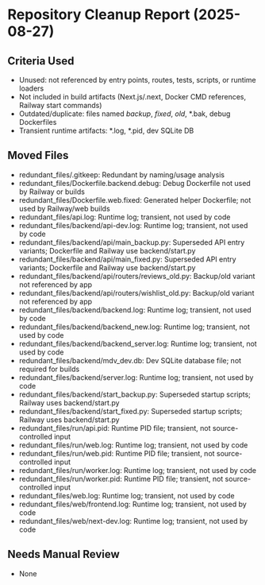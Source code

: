 
# Repository Cleanup Report (2025-08-27)

## Criteria Used

- Unused: not referenced by entry points, routes, tests, scripts, or runtime loaders
- Not included in build artifacts (Next.js/.next, Docker CMD references, Railway start commands)
- Outdated/duplicate: files named *backup*, *fixed*, *old*, *.bak, debug Dockerfiles
- Transient runtime artifacts: *.log, *.pid, dev SQLite DB

## Moved Files

- redundant_files/.gitkeep: Redundant by naming/usage analysis
- redundant_files/Dockerfile.backend.debug: Debug Dockerfile not used by Railway or builds
- redundant_files/Dockerfile.web.fixed: Generated helper Dockerfile; not used by Railway/web builds
- redundant_files/api.log: Runtime log; transient, not used by code
- redundant_files/backend/api-dev.log: Runtime log; transient, not used by code
- redundant_files/backend/api/main_backup.py: Superseded API entry variants; Dockerfile and Railway use backend/start.py
- redundant_files/backend/api/main_fixed.py: Superseded API entry variants; Dockerfile and Railway use backend/start.py
- redundant_files/backend/api/routers/reviews_old.py: Backup/old variant not referenced by app
- redundant_files/backend/api/routers/wishlist_old.py: Backup/old variant not referenced by app
- redundant_files/backend/backend.log: Runtime log; transient, not used by code
- redundant_files/backend/backend_new.log: Runtime log; transient, not used by code
- redundant_files/backend/backend_server.log: Runtime log; transient, not used by code
- redundant_files/backend/mdv_dev.db: Dev SQLite database file; not required for builds
- redundant_files/backend/server.log: Runtime log; transient, not used by code
- redundant_files/backend/start_backup.py: Superseded startup scripts; Railway uses backend/start.py
- redundant_files/backend/start_fixed.py: Superseded startup scripts; Railway uses backend/start.py
- redundant_files/run/api.pid: Runtime PID file; transient, not source-controlled input
- redundant_files/run/web.log: Runtime log; transient, not used by code
- redundant_files/run/web.pid: Runtime PID file; transient, not source-controlled input
- redundant_files/run/worker.log: Runtime log; transient, not used by code
- redundant_files/run/worker.pid: Runtime PID file; transient, not source-controlled input
- redundant_files/web.log: Runtime log; transient, not used by code
- redundant_files/web/frontend.log: Runtime log; transient, not used by code
- redundant_files/web/next-dev.log: Runtime log; transient, not used by code

## Needs Manual Review

- None
